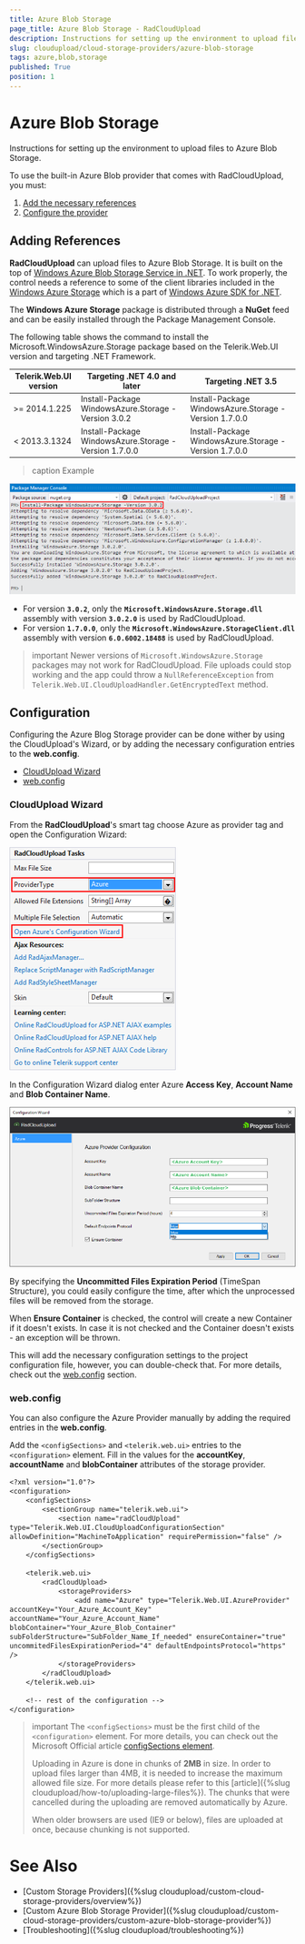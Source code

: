 ```yaml
---
title: Azure Blob Storage
page_title: Azure Blob Storage - RadCloudUpload
description: Instructions for setting up the environment to upload files to Azure Blob Storage.
slug: cloudupload/cloud-storage-providers/azure-blob-storage
tags: azure,blob,storage
published: True
position: 1
---
```


# Azure Blob Storage

Instructions for setting up the environment to upload files to Azure Blob Storage.

To use the built-in Azure Blob provider that comes with RadCloudUpload, you must:

1. [Add the necessary references](#adding-references)
1. [Configure the provider](#configuration)

## Adding References

**RadCloudUpload** can upload files to Azure Blob Storage. It is built on the top of [Windows Azure Blob Storage Service in .NET](http://www.windowsazure.com/en-us/documentation/articles/storage-dotnet-how-to-use-blobs-20/). To work properly, the control needs a reference to some of the client libraries included in the [Windows Azure Storage](http://www.nuget.org/packages/WindowsAzure.Storage/) which is a part of [Windows Azure SDK for .NET](http://www.windowsazure.com/en-us/develop/net/).

The **Windows Azure Storage** package is distributed through a **NuGet** feed and can be easily installed through the Package Management Console. 

The following table shows the command to install the Microsoft.WindowsAzure.Storage package based on the Telerik.Web.UI version and targeting .NET Framework.

| Telerik.Web.UI version | Targeting .NET 4.0 and later                          | Targeting .NET 3.5                                   |
|------------------------|-------------------------------------------------------|-------------------------------------------------------|
| >= 2014.1.225          | Install-Package WindowsAzure.Storage -Version 3.0.2   | Install-Package WindowsAzure.Storage -Version 1.7.0.0 |
| < 2013.3.1324          | Install-Package WindowsAzure.Storage -Version 1.7.0.0 | Install-Package WindowsAzure.Storage -Version 1.7.0.0 |

>caption Example

![NuGet PM Console example for Azure Package](images/cloudupload-azure-nuget.png "NuGet PM Console example for Azure Package")

- For version **`3.0.2`**, only the **`Microsoft.WindowsAzure.Storage.dll`** assembly with version **`3.0.2.0`** is used by RadCloudUpload. 
- For version **`1.7.0.0`**, only the **`Microsoft.WindowsAzure.StorageClient.dll`** assembly with version **`6.0.6002.18488`** is used by RadCloudUpload.


>important Newer versions of `Microsoft.WindowsAzure.Storage` packages may not work for RadCloudUpload. File uploads could stop working and the app could throw a `NullReferenceException` from `Telerik.Web.UI.CloudUploadHandler.GetEncryptedText` method.


## Configuration

Configuring the Azure Blog Storage provider can be done wither by using the CloudUpload's Wizard, or by adding the necessary configuration entries to the **web.config**.

- [CloudUpload Wizard](#cloudupload-wizard)
- [web.config](#webconfig)


### CloudUpload Wizard

From the **RadCloudUpload**'s smart tag choose Azure as provider tag and open the Configuration Wizard: 

![CloudUpload Designer Wizard](images/cloudupload-azure.png "CloudUpload Designer Wizard")

In the Configuration Wizard dialog enter Azure **Access Key**, **Account Name** and **Blob Container Name**.
   
![CloudUpload Configuration Wizard for Azure](images/cloudupload-azure-configuration.png "CloudUpload Configuration Wizard for Azure")

By specifying the **Uncommitted Files Expiration Period** (TimeSpan Structure), you could easily configure the time, after which the unprocessed files will be removed from the storage. 

When **Ensure Container** is checked, the control will create a new Container if it doesn't exists. In case it is not checked and the Container doesn't exists - an exception will be thrown. 

This will add the necessary configuration settings to the project configuration file, however, you can double-check that. For more details, check out the [web.config](#webconfig) section.


### web.config

You can also configure the Azure Provider manually by adding the required entries in the **web.config**.

Add the `<configSections>` and `<telerik.web.ui>` entries to the `<configuration>` element. Fill in the values for the **accountKey**, **accountName** and **blobContainer** attributes of the storage provider.

````web.config
<?xml version="1.0"?>
<configuration>
	<configSections>
		<sectionGroup name="telerik.web.ui">
			<section name="radCloudUpload" type="Telerik.Web.UI.CloudUploadConfigurationSection" allowDefinition="MachineToApplication" requirePermission="false" />
		</sectionGroup>
	</configSections>

	<telerik.web.ui>
		<radCloudUpload>
			<storageProviders>
				<add name="Azure" type="Telerik.Web.UI.AzureProvider" accountKey="Your_Azure_Account_Key" accountName="Your_Azure_Account_Name" blobContainer="Your_Azure_Blob_Container" subFolderStructure="SubFolder_Name_If_needed" ensureContainer="true" uncommitedFilesExpirationPeriod="4" defaultEndpointsProtocol="https" />
			</storageProviders>
		</radCloudUpload>
	</telerik.web.ui>

	<!-- rest of the configuration -->
</configuration>
````

>important The `<configSections>` must be the first child of the `<configuration>` element. For more details, you can check out the Microsoft Official article [configSections element](https://learn.microsoft.com/en-us/dotnet/framework/configure-apps/file-schema/configsections-element-for-configuration).
>
> Uploading in Azure is done in chunks of **2MB** in size. In order to upload files larger than 4MB, it is needed to increase the maximum allowed file size. For more details please refer to this [article]({%slug cloudupload/how-to/uploading-large-files%}). The chunks that were cancelled during the uploading are removed automatically by Azure. 
> 
> When older browsers are used (IE9 or below), files are uploaded at once, because chunking is not supported. 



# See Also

- [Custom Storage Providers]({%slug cloudupload/custom-cloud-storage-providers/overview%})
- [Custom Azure Blob Storage Provider]({%slug cloudupload/custom-cloud-storage-providers/custom-azure-blob-storage-provider%})
- [Troubleshooting]({%slug cloudupload/troubleshooting%})
